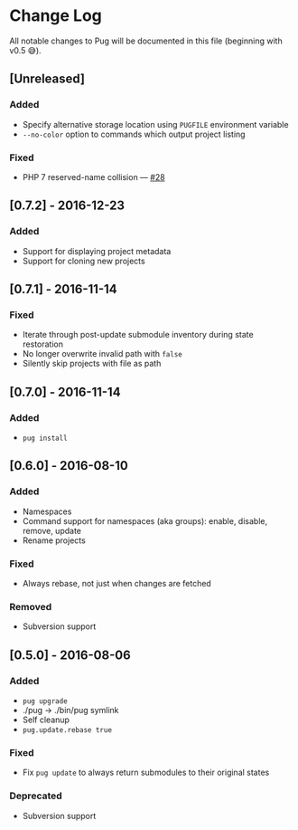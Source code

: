 # Change Log

All notable changes to Pug will be documented in this file (beginning with v0.5 😅).

## [Unreleased]
### Added
- Specify alternative storage location using `PUGFILE` environment variable
- `--no-color` option to commands which output project listing

### Fixed
- PHP 7 reserved-name collision — [#28](https://github.com/ashur/pug/issues/28)

## [0.7.2] - 2016-12-23
### Added
- Support for displaying project metadata
- Support for cloning new projects

## [0.7.1] - 2016-11-14
### Fixed
- Iterate through post-update submodule inventory during state restoration
- No longer overwrite invalid path with `false`
- Silently skip projects with file as path

## [0.7.0] - 2016-11-14
### Added
- `pug install`

## [0.6.0] - 2016-08-10
### Added
- Namespaces
- Command support for namespaces (aka groups): enable, disable, remove, update
- Rename projects

### Fixed
- Always rebase, not just when changes are fetched

### Removed
- Subversion support

## [0.5.0] - 2016-08-06
### Added
- `pug upgrade`
- ./pug -> ./bin/pug symlink
- Self cleanup
- `pug.update.rebase true`

### Fixed
- Fix `pug update` to always return submodules to their original states

### Deprecated
- Subversion support
